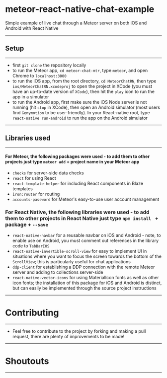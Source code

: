 # meteor-react-native-chat-example
Simple example of live chat through a Meteor server on both iOS and Android with React Native

*** 
## Setup 
****

- first `git clone` the repository locally
- to run the Meteor app, `cd meteor-chat-mtr`, type `meteor`, and open Chrome to `localhost:3000`
- to run the iOS app, from the root directory, `cd MeteorChatRN`, then type `ios/MeteorChatRN.xcodeproj` to open the project in XCode (you must have an up-to-date version of `XCode`), then hit the `play` icon to run the app in a simulator
- to run the Android app, first make sure the iOS Node server is not running (hit `stop` in XCode), then open an Android simulator (most users find `Genymotion` to be user-friendly). In your React-native root, type `react-native run-android` to run the app on the Android simulator

*** 
## Libraries used
**** 

#### For Meteor, the following packages were used - to add them to other projects just type `meteor add` + project name in your Meteor app
  - `checks` for server-side data checks
  - `react` for using React 
  - `react-template-helper` for including React components in Blaze templates
  - `iron:router` for routing
  - `accounts-password` for Meteor's easy-to-use user account management
  
### For React Native, the following libraries were used - to add them to other projects in React Native just type `npm install ` + package + `--save`
  - `react-native-navbar` for a reusable navbar on iOS and Android - note, to enable use on Android, you must comment out references in the library code to `TabBarIOS`
  - `react-native-invertible-scroll-view` for easy to implement UI in situations where you want to focus the screen towards the bottom of the `ScrollView`; this is particularly useful for chat applications
  - `ddp-client` for establishing a DDP connection with the remote Meteor server and adding to collections server-side
  - `react-native-vector-icons` for using MaterialIcon fonts as well as other icon fonts; the installation of this package for iOS and Android is distinct, but can easily be implemented through the source project instructions

**** 
# Contributing
**** 
- Feel free to contribute to the project by forking and making a pull request, there are plenty of improvements to be made!

****
# Shoutouts
****
